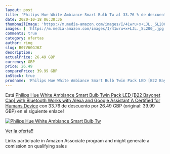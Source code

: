 ```yaml
---
layout: post
title: 'Philips Hue White Ambiance Smart Bulb Tw al 33.76 % de descuento'
date: 2020-10-18 06:30:36
thumbnailImage: 'https://m.media-amazon.com/images/I/41wru+x+LJL._SL200_.jpg'
images: [ 'https://m.media-amazon.com/images/I/41wru+x+LJL._SL200_.jpg' ]
comments: true
category: ofertas
author: ring
slug: B07V6GGJ6Z
description:
actualPrice: 26.49 GBP
currency: GBP
price: 26.49
comparePrice: 39.99 GBP
inStock: true
prodname: 'Philips Hue White Ambiance Smart Bulb Twin Pack LED [B22 Bayonet Cap] with Bluetooth  Works with Alexa and Google Assistant  A Certified for Humans Device'
---
```


Está [Philips Hue White Ambiance Smart Bulb Twin Pack LED [B22 Bayonet Cap] with Bluetooth  Works with Alexa and Google Assistant  A Certified for Humans Device](https://www.amazon.co.uk/dp/B07V6GGJ6Z/?tag=tolees0a-21) con 33.76 de descuento por 26.49 GBP (original: 39.99 GBP) en el siguiente enlace!

[![Philips Hue White Ambiance Smart Bulb Tw](https://m.media-amazon.com/images/I/41wru+x+LJL._SL200_.jpg)](https://www.amazon.co.uk/dp/B07V6GGJ6Z/?tag=tolees0a-21)

[Ver la oferta!!](https://www.amazon.co.uk/dp/B07V6GGJ6Z/?tag=tolees0a-21)

Links participate in Amazon Associate program and might generate a comission on qualifying sales



